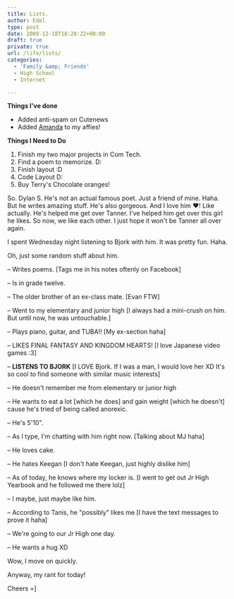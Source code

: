 ```yaml
---
title: Lists.
author: Edel
type: post
date: 2009-12-18T18:28:22+00:00
draft: true
private: true
url: /life/lists/
categories:
  - 'Family &amp; Friends'
  - High School
  - Internet

---
```

**Things I've done**

  * Added anti-spam on Cutenews
  * Added [Amanda][1] to my affies!

**Things I Need to Do**

  1. Finish my two major projects in Com Tech.
  2. Find a poem to memorize. D:
  3. Finish layout :D
  4. Code Layout D:
  5. Buy Terry's Chocolate oranges!

So. Dylan S. He's not an actual famous poet. Just a friend of mine. Haha. But he writes amazing stuff. He's also gorgeous. And I love him ♥! Like actually. He's helped me get over Tanner. I've helped him get over this girl he likes. So now, we like each other. I just hope it won't be Tanner all over again.

I spent Wednesday night listening to Bjork with him. It was pretty fun. Haha.

Oh, just some random stuff about him.

&#8211; Writes poems. [Tags me in his notes oftenly on Facebook]
  
&#8211; Is in grade twelve.
  
&#8211; The older brother of an ex-class mate. [Evan FTW]
  
&#8211; Went to my elementary and junior high [I always had a mini-crush on him. But until now, he was untouchable.]
  
&#8211; Plays piano, guitar, and TUBA!! [My ex-section haha]
  
&#8211; LIKES FINAL FANTASY AND KINGDOM HEARTS! [I love Japanese video games :3]
  
&#8211; **LISTENS TO BJORK** [I LOVE Bjork. If I was a man, I would love her XD It's so cool to find someone with similar music interests]
  
&#8211; He doesn't remember me from elementary or junior high
  
&#8211; He wants to eat a lot [which he does] and gain weight [which he doesn't] cause he's tried of being called anorexic.
  
&#8211; He's 5'10".
  
&#8211; As I type, I'm chatting with him right now. [Talking about MJ haha]
  
&#8211; He loves cake.
  
&#8211; He hates Keegan [I don't hate Keegan, just highly dislike him]
  
&#8211; As of today, he knows where my locker is. [I went to get out Jr High Yearbook and he followed me there lolz]
  
&#8211; I maybe, just maybe like him.
  
&#8211; According to Tanis, he "possibly" likes me [I have the text messages to prove it haha]
  
&#8211; We're going to our Jr High one day.
  
&#8211; He wants a hug XD

Wow, I move on quickly.

Anyway, my rant for today!

Cheers =]




 [1]: #